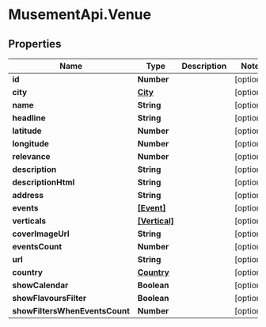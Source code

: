 # MusementApi.Venue

## Properties
Name | Type | Description | Notes
------------ | ------------- | ------------- | -------------
**id** | **Number** |  | [optional] 
**city** | [**City**](City.md) |  | [optional] 
**name** | **String** |  | [optional] 
**headline** | **String** |  | [optional] 
**latitude** | **Number** |  | [optional] 
**longitude** | **Number** |  | [optional] 
**relevance** | **Number** |  | [optional] 
**description** | **String** |  | [optional] 
**descriptionHtml** | **String** |  | [optional] 
**address** | **String** |  | [optional] 
**events** | [**[Event]**](Event.md) |  | [optional] 
**verticals** | [**[Vertical]**](Vertical.md) |  | [optional] 
**coverImageUrl** | **String** |  | [optional] 
**eventsCount** | **Number** |  | [optional] 
**url** | **String** |  | [optional] 
**country** | [**Country**](Country.md) |  | [optional] 
**showCalendar** | **Boolean** |  | [optional] 
**showFlavoursFilter** | **Boolean** |  | [optional] 
**showFiltersWhenEventsCount** | **Number** |  | [optional] 


